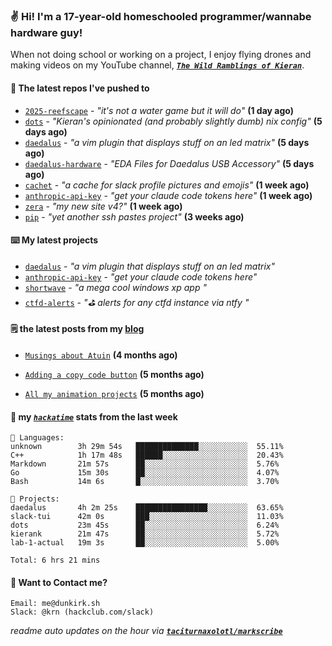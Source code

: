 ### ✌️ Hi! I'm a 17-year-old homeschooled programmer/wannabe hardware guy!

When not doing school or working on a project, I enjoy flying drones and making videos on my YouTube channel, [**_`The Wild Ramblings of Kieran`_**](https://youtube.com/@kieran.rambles).

#### 👷 The latest repos I've pushed to

- [`2025-reefscape`](https://github.com/df1317/2025-reefscape) - _"it's not a water game but it will do"_ **(1 day ago)**
- [`dots`](https://github.com/taciturnaxolotl/dots) - _"Kieran's opinionated (and probably slightly dumb) nix config"_ **(5 days ago)**
- [`daedalus`](https://github.com/taciturnaxolotl/daedalus) - _"a vim plugin that displays stuff on an led matrix"_ **(5 days ago)**
- [`daedalus-hardware`](https://github.com/geschmit/daedalus-hardware) - _"EDA Files for Daedalus USB Accessory"_ **(5 days ago)**
- [`cachet`](https://github.com/taciturnaxolotl/cachet) - _"a cache for slack profile pictures and emojis"_ **(1 week ago)**
- [`anthropic-api-key`](https://github.com/taciturnaxolotl/anthropic-api-key) - _"get your claude code tokens here"_ **(1 week ago)**
- [`zera`](https://github.com/taciturnaxolotl/zera) - _"my new site v4?"_ **(1 week ago)**
- [`pip`](https://github.com/taciturnaxolotl/pip) - _"yet another ssh pastes project"_ **(3 weeks ago)**

#### ⌨️ My latest projects

- [`daedalus`](https://github.com/taciturnaxolotl/daedalus) - _"a vim plugin that displays stuff on an led matrix"_
- [`anthropic-api-key`](https://github.com/taciturnaxolotl/anthropic-api-key) - _"get your claude code tokens here"_
- [`shortwave`](https://github.com/taciturnaxolotl/shortwave) - _"a mega cool windows xp app "_
- [`ctfd-alerts`](https://github.com/taciturnaxolotl/ctfd-alerts) - _"⛳ alerts for any ctfd instance via ntfy "_

#### 🗒️ the latest posts from my [blog](https://dunkirk.sh)

- [`Musings about Atuin`](https://dunkirk.sh/blog/atuin/) **(4 months ago)**

- [`Adding a copy code button`](https://dunkirk.sh/blog/adding-a-copy-button/) **(5 months ago)**

- [`All my animation projects`](https://dunkirk.sh/blog/my-animations/) **(5 months ago)**



#### 📡 my [_`hackatime`_](https://waka.hackclub.com) stats from the last week

```text
💾 Languages:
unknown        3h 29m 54s   ██████████████░░░░░░░░░░░  55.11%
C++            1h 17m 48s   ██████░░░░░░░░░░░░░░░░░░░  20.43%
Markdown       21m 57s      ██░░░░░░░░░░░░░░░░░░░░░░░  5.76%
Go             15m 30s      ██░░░░░░░░░░░░░░░░░░░░░░░  4.07%
Bash           14m 6s       █░░░░░░░░░░░░░░░░░░░░░░░░  3.70%

💼 Projects:
daedalus       4h 2m 25s    ████████████████░░░░░░░░░  63.65%
slack-tui      42m 0s       ███░░░░░░░░░░░░░░░░░░░░░░  11.03%
dots           23m 45s      ██░░░░░░░░░░░░░░░░░░░░░░░  6.24%
kierank        21m 47s      ██░░░░░░░░░░░░░░░░░░░░░░░  5.72%
lab-1-actual   19m 3s       ██░░░░░░░░░░░░░░░░░░░░░░░  5.00%

Total: 6 hrs 21 mins
```

#### 📮 Want to Contact me?

```text
Email: me@dunkirk.sh
Slack: @krn (hackclub.com/slack)
```

_readme auto updates on the hour via [**`taciturnaxolotl/markscribe`**](https://github.com/taciturnaxolotl/markscribe)_
